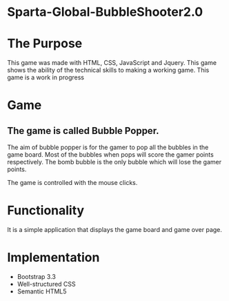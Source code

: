 # Sparta-Global-BubbleShooter2.0
# The Purpose

This game was made with HTML, CSS, JavaScript and Jquery.
This game shows the ability of the technical skills to making a working game.
This game is a work in progress

# Game
## The game is called Bubble Popper.

The aim of bubble popper is for the gamer to pop all the bubbles in the game board.
Most of the bubbles when pops will score the gamer points respectively.
The bomb bubble is the only bubble which will lose the gamer points.

The game is controlled with the mouse clicks.

# Functionality
It is a simple application that displays the game board and game over page.

# Implementation
- Bootstrap 3.3
- Well-structured CSS
- Semantic HTML5
